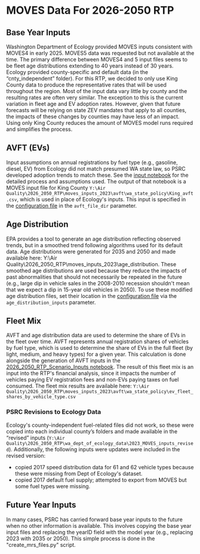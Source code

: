 # MOVES Data For 2026-2050 RTP

## Base Year Inputs
Washington Department of Ecology provided MOVES inputs consistent with MOVES4 in early 2025. MOVES5 data was requested but not available at the time. The primary difference between MOVES4 and 5 input files seems to be fleet age distributions extending to 40 years instead of 30 years. 
Ecology provided county-specific and default data (in the “cnty_independent” folder).  For this RTP, we decided to only use King County data to produce the representative rates that will be used throughout the region. Most of the input data vary little by county and the resulting rates are often very similar. The exception to this is the current variation in fleet age and EV adoption rates. However, given that future forecasts will be relying on state ZEV mandates that apply to all counties, the impacts of these changes by counties may have less of an impact. Using only King County reduces the amount of MOVES model runs required and simplifies the process.

## AVFT (EVs)
Input assumptions on annual registrations by fuel type (e.g., gasoline, diesel, EV) from Ecology did not match presumed WA state law, so PSRC developed adoption trends to match these. See the [input notebook](https://github.com/psrc/travel-modeling/blob/master/air_quality/moves/2026_2050_RTP/2026_2050_RTP_Scenario_Inputs.ipynb) for the detailed process and assumptions used. The output of that notebook is a MOVES input file for King County `Y:\Air Quality\2026_2050_RTP\moves_inputs_2023\avft\wa_state_policy\King_avft.csv`, which is used in place of Ecology's inputs. This input is specified in the [configuration file](https://github.com/psrc/travel-modeling/blob/master/air_quality/moves/2026_2050_RTP/configuration.toml) in the `avft_file_dir` parameter.

## Age Distribution
EPA provides a tool to generate an age distribution reflecting observed trends, but in a smoothed trend following algorithms used for its default data. Age distributions were generated for 2035 and 2050 and made available here: Y:\Air Quality\2026_2050_RTP\moves_inputs_2023\age_distribution. These smoothed age distributions are used because they reduce the impacts of past abnormalities that should not necessarily be repeated in the future (e.g., large dip in vehicle sales in the 2008-2010 recession shouldn't mean that we expect a dip in 15-year old vehicles in 2050). To use these modified age distribution files, set their location in the [configuration file](https://github.com/psrc/travel-modeling/blob/master/air_quality/moves/2026_2050_RTP/configuration.toml) via the `age_distribution_inputs` parameter.

## Fleet Mix
AVFT and age distribution data are used to determine the share of EVs in the fleet over time. AVFT represents annual registration shares of vehicles by fuel type, which is used to determine the share of EVs in the full fleet (by light, medium, and heavy types) for a given year. This calculation is done alongside the generation of AVFT inputs in the [2026_2050_RTP_Scenario_Inputs notebook](https://github.com/psrc/travel-modeling/blob/master/air_quality/moves/2026_2050_RTP/2026_2050_RTP_Scenario_Inputs.ipynb). The result of this fleet mix is an input into the RTP's financial analysis, since it impacts the number of vehicles paying EV registration fees and non-EVs paying taxes on fuel consumed. The fleet mix results are available here: `Y:\Air Quality\2026_2050_RTP\moves_inputs_2023\avft\wa_state_policy\ev_fleet_shares_by_vehicle_type.csv`


### PSRC Revisions to Ecology Data
Ecology's county-independent fuel-related files did not work, so these were copied into each individual county’s folders and made available in the “revised” inputs (`Y:\Air Quality\2026_2050_RTP\wa_dept_of_ecology_data\2023_MOVES_inputs_revised`).
Additionally, the following inputs were updates were included in the revised version:
- copied 2017 speed distribution data for 61 and 62 vehicle types because these were missing from Dept of Ecology's dataset.
- copied 2017 default fuel supply; attempted to export from MOVES but some fuel types were missing.

## Future Year Inputs
In many cases, PSRC has carried forward base year inputs to the future when no other information is available. This involves copying the base year input files and replacing the yearID field with the model year (e.g., replacing 2023 with 2035 or 2050). This simple process is done in the "create_mrs_files.py" script. 
